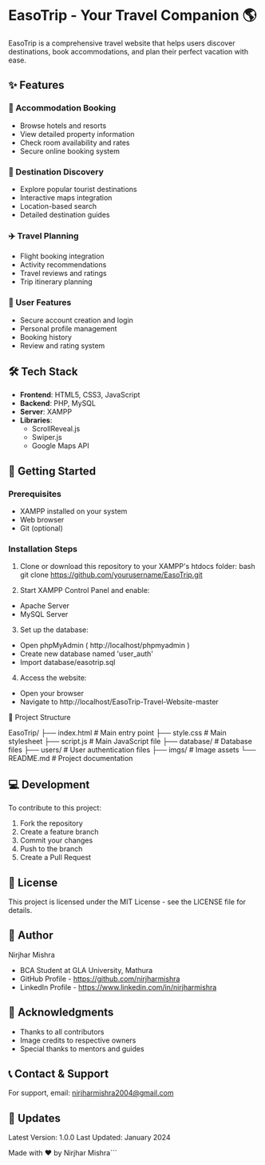 # EasoTrip - Your Travel Companion 🌎

EasoTrip is a comprehensive travel website that helps users discover destinations, book accommodations, and plan their perfect vacation with ease.

## ✨ Features

### 🏨 Accommodation Booking
- Browse hotels and resorts
- View detailed property information
- Check room availability and rates
- Secure online booking system

### 🌄 Destination Discovery 
- Explore popular tourist destinations
- Interactive maps integration
- Location-based search
- Detailed destination guides

### ✈️ Travel Planning
- Flight booking integration
- Activity recommendations
- Travel reviews and ratings
- Trip itinerary planning

### 👤 User Features
- Secure account creation and login
- Personal profile management
- Booking history
- Review and rating system

## 🛠️ Tech Stack

- **Frontend**: HTML5, CSS3, JavaScript
- **Backend**: PHP, MySQL
- **Server**: XAMPP
- **Libraries**: 
  - ScrollReveal.js
  - Swiper.js
  - Google Maps API

## 🚀 Getting Started

### Prerequisites
- XAMPP installed on your system
- Web browser
- Git (optional)

### Installation Steps

1. Clone or download this repository to your XAMPP's htdocs folder:
bash
git clone https://github.com/yourusername/EasoTrip.git

2. Start XAMPP Control Panel and enable:

- Apache Server
- MySQL Server

3. Set up the database:

- Open phpMyAdmin ( http://localhost/phpmyadmin )
- Create new database named 'user_auth'
- Import database/easotrip.sql

4. Access the website:

- Open your browser
- Navigate to http://localhost/EasoTrip-Travel-Website-master

📁 Project Structure

EasoTrip/
├── index.html          # Main entry point
├── style.css          # Main stylesheet
├── script.js          # Main JavaScript file
├── database/          # Database files
├── users/             # User authentication files
├── imgs/             # Image assets
└── README.md         # Project documentation

## 💻 Development
To contribute to this project:

1. Fork the repository
2. Create a feature branch
3. Commit your changes
4. Push to the branch
5. Create a Pull Request

## 📝 License
This project is licensed under the MIT License - see the LICENSE file for details.

## 👥 Author
Nirjhar Mishra
- BCA Student at GLA University, Mathura
- GitHub Profile - https://github.com/nirjharmishra
- LinkedIn Profile - https://www.linkedin.com/in/nirjharmishra

## 🙏 Acknowledgments
- Thanks to all contributors
- Image credits to respective owners
- Special thanks to mentors and guides

## 📞 Contact & Support
For support, email: nirjharmishra2004@gmail.com

## 🔄 Updates
Latest Version: 1.0.0
Last Updated: January 2024

Made with ❤️ by Nirjhar Mishra```
